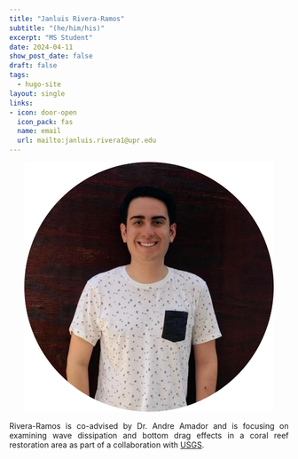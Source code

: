 ```yaml
---
title: "Janluis Rivera-Ramos"
subtitle: "(he/him/his)"
excerpt: "MS Student"
date: 2024-04-11
show_post_date: false
draft: false
tags:
  - hugo-site
layout: single
links:
- icon: door-open
  icon_pack: fas
  name: email
  url: mailto:janluis.rivera1@upr.edu
---
```


<div style="text-align: center;">
<img src="featured-hex.png" width="450"> 
</div>

<div style="text-align: justify;">

Rivera-Ramos is co-advised by Dr. Andre Amador and is focusing on examining wave dissipation and bottom drag effects in a coral reef restoration area as part of a collaboration with [USGS](https://theberglab.com/research/restorationhydrodynamics/).

</div>

